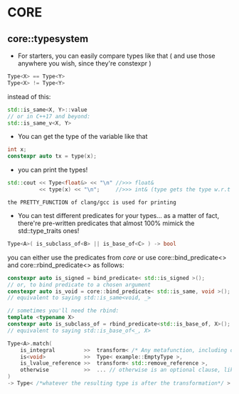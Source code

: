 # CORE

## core::typesystem

- For starters, you can easily compare types like that
( and use those anywhere you wish, since they're constexpr )
```C++
Type<X> == Type<Y> 
Type<X> != Type<Y>
```
instead of this:
```C++
std::is_same<X, Y>::value
// or in C++17 and beyond:
std::is_same_v<X, Y>
```

- You can get the type of the variable like that
```C++
int x;
constexpr auto tx = type(x);
```

- you can print the types!
```C++
std::cout << Type<float&> << "\n" //>>> float&
          << type(x) << "\n";     //>>> int& (type gets the type w.r.t l- and r-valuedness)
```
    the PRETTY_FUNCTION of clang/gcc is used for printing


- You can test different predicates for your types...
    as a matter of fact, there're pre-written predicates that almost 100% mimick the std::type_traits ones!

```C++
Type<A>( is_subclass_of<B> || is_base_of<C> ) -> bool
```
you can either use the predicates from *core* or use core::bind_predicate<> and core::rbind_predicate<> 
as follows:
```C++
constexpr auto is_signed = bind_predicate< std::is_signed >();
// or, to bind predicate to a chosen argument
constexpr auto is_void = core::bind_predicate< std::is_same, void >();
// equivalent to saying std::is_same<void, _> 

// sometimes you'll need the rbind:
template <typename X>
constexpr auto is_subclass_of = rbind_predicate<std::is_base_of, X>();
// equivalent to saying std::is_base_of<_, X> 

```

```C++
Type<A>.match(
    is_integral         >>  transform< /* Any metafunction, including ones from std type_traits */ >,
    is<void>            >>  Type< example::EmptyType >,
    is_lvalue_reference >>  transform< std::remove_reference >,
    otherwise           >>  ... // otherwise is an optional clause, like 'default' case in switch.
) 
-> Type< /*whatever the resulting type is after the transformation*/ >
```